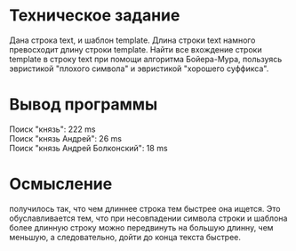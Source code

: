 # Техническое задание  
Дана строка text, и шаблон template. Длина строки text намного превосходит длину строки template. Найти все вхождение строки template в строку text при помощи алгоритма Бойера-Мура, пользуясь эвристикой "плохого символа" и эвристикой "хорошего суффикса".

# Вывод программы  
Поиск "князь": 222 ms  
Поиск "князь Андрей": 26 ms  
Поиск "князь Андрей Болконский": 18 ms 

# Осмысление    
получилось так, что чем длиннее строка тем быстрее она ищется. Это обуславливается тем, что при несовпадении символа строки и шаблона более длинную строку можно передвинуть на большую длинну, чем меньшую, а следовательно, дойти до конца текста быстрее.

